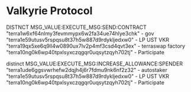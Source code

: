 # Valkyrie Protocol

DISTNCT MSG\_VALUE:EXECUTE\_MSG:SEND:CONTRACT "terra1w6xf64nlmy3fevmmypx6w2fa34ue74hlye3chk" - gov "terra1e59utusv5rspqsu8t37h5w887d9rdykljedxw0" - LP UST VKR "terra19qx5xe6q9ll4w0890ux7lv2p4mf3csd4qvt3ex" - terraswap factory "terra10ng0k6wp40tpxlsyxczqgqr0uqsytzqyh702tj" - Participate

distinct MSG\_VALUE:EXECUTE\_MSG:INCREASE\_ALLOWANCE:SPENDER "terra1ude6ggsvwrhefw2dqjh4j6r7fdmu9nk6nf2z32" - autostaker "terra1e59utusv5rspqsu8t37h5w887d9rdykljedxw0" - LP UST VKR "terra10ng0k6wp40tpxlsyxczqgqr0uqsytzqyh702tj" - Participate
